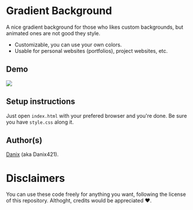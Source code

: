 # Gradient Background

A nice gradient background for those who likes custom backgrounds, but animated ones are not good they style.

-   Customizable, you can use your own colors.
-   Usable for personal websites (portfolios), project websites, etc.

## Demo

<img src='https://file.coffee/u/t7HwnzxDYGNQLL.png'>

## Setup instructions

Just open `index.html` with your prefered browser and you're done.
Be sure you have `style.css` along it.

## Author(s)

[Danix](https://github.com/Danix421) (aka Danix421).

# Disclaimers

You can use these code freely for anything you want, following the license of this repository.
Althoght, credits would be appreciated :heart:.

